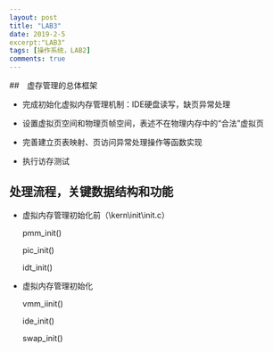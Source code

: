 ```yaml
---
layout: post
title: "LAB3"
date: 2019-2-5
excerpt:"LAB3"
tags: [操作系统，LAB2]
comments: true
---
```


##　虚存管理的总体框架

- 完成初始化虚拟内存管理机制：IDE硬盘读写，缺页异常处理

-  设置虚拟页空间和物理页帧空间，表述不在物理内存中的“合法”虚拟页
- 完善建立页表映射、页访问异常处理操作等函数实现
- 执行访存测试

## 处理流程，关键数据结构和功能

- 虚拟内存管理初始化前（\kern\init\init.c）

  pmm_init()			

  pic_init()

  idt_init()

- 虚拟内存管理初始化

  vmm_iinit()

  ide_init()

  swap_init()